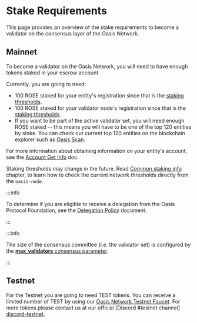 # Stake Requirements

This page provides an overview of the stake requirements to become a validator
on the consensus layer of the Oasis Network.

## Mainnet

To become a validator on the Oasis Network, you will need to have enough
tokens staked in your escrow account.

Currently, you are going to need:

* 100 ROSE staked for your entity's registration since that is the
[staking thresholds].
* 100 ROSE staked for your validator node's registration since that is the
[staking thresholds].
* If you want to be part of the active validator set, you will need enough
ROSE staked --  this means you will have to be one of the top 120 entities
by stake. You can check out current top 120 entities on the blockchain explorer
such as [Oasis Scan].

For more information about obtaining information on your entity's account, see
the [Account Get Info] doc.

Staking thresholds may change in the future. Read [Common staking info] chapter,
to learn how to check the current network thresholds directly from the
`oasis-node`.

[staking thresholds]: ../genesis-doc.md#staking-thresholds
[Oasis Scan]: https://www.oasisscan.com/validators
[Account Get Info]: ../../../general/manage-tokens/advanced/oasis-cli-tools/get-account-info.md
[Common staking info]: ../../../general/manage-tokens/advanced/oasis-cli-tools/common-staking-info.md

:::info

To determine if you are eligible to receive a delegation from the Oasis Protocol
Foundation, see the [Delegation Policy] document.

[Delegation Policy]: ../../../general/contribute-to-the-network/delegation-policy.md

:::

:::info

The size of the consensus committee (i.e. the validator set) is configured by
the [**max_validators** consensus parameter].

[**max_validators** consensus parameter]: ../genesis-doc.md#consensus

:::

## Testnet

For the Testnet you are going to need TEST tokens. You can receive a limited
number of TEST by using our [Oasis Network Testnet Faucet][faucet-testnet]. For
more tokens please contact us at our official [Discord #testnet channel]
[discord-testnet].

[faucet-testnet]: https://faucet.testnet.oasis.dev/
[discord-testnet]: https://discord.com/channels/748635004384313474/960599828662976522
